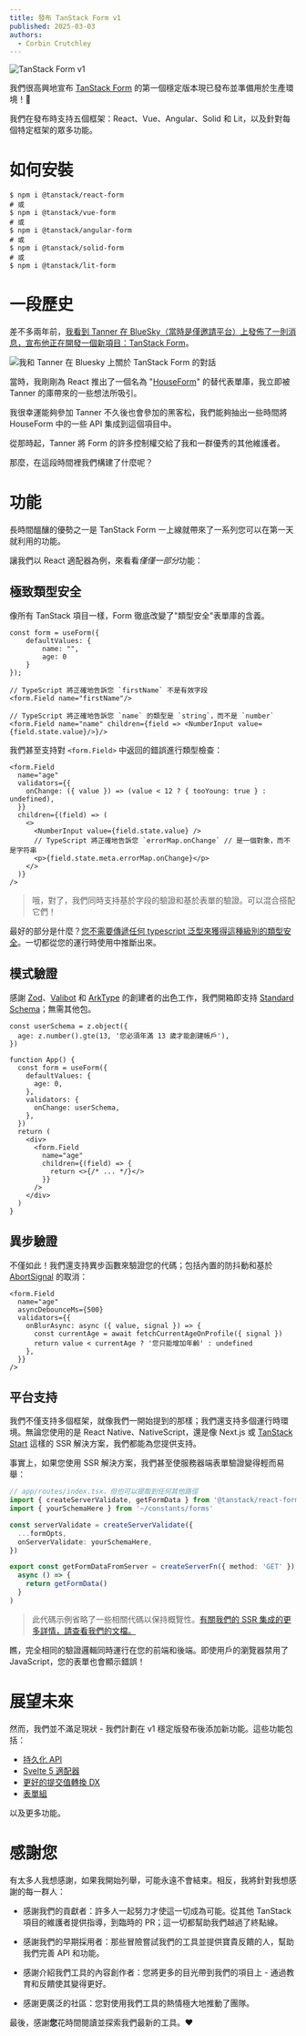```yaml
---
title: 發布 TanStack Form v1
published: 2025-03-03
authors:
  - Corbin Crutchley
---
```


![TanStack Form v1](/blog-assets/announcing-tanstack-form-v1/form_header.png)

我們很高興地宣布 [TanStack Form](/form/v1) 的第一個穩定版本現已發布並準備用於生產環境！🥳

我們在發布時支持五個框架：React、Vue、Angular、Solid 和 Lit，以及針對每個特定框架的眾多功能。

# 如何安裝

```shell
$ npm i @tanstack/react-form
# 或
$ npm i @tanstack/vue-form
# 或
$ npm i @tanstack/angular-form
# 或
$ npm i @tanstack/solid-form
# 或
$ npm i @tanstack/lit-form
```

# 一段歷史

差不多兩年前，[我看到 Tanner 在 BlueSky（當時是僅邀請平台）上發佈了一則消息，宣布他正在開發一個新項目：TanStack Form](https://bsky.app/profile/tannerlinsley.com/post/3ju5z473w5525)。

![我和 Tanner 在 Bluesky 上關於 TanStack Form 的對話](/blog-assets/announcing-tanstack-form-v1/tanstack_form_bluesky_announce.png)

當時，我剛剛為 React 推出了一個名為 "[HouseForm](https://web.archive.org/web/20240101000000*/houseform.dev)" 的替代表單庫，我立即被 Tanner 的庫帶來的一些想法所吸引。

我很幸運能夠參加 Tanner 不久後也會參加的黑客松，我們能夠抽出一些時間將 HouseForm 中的一些 API 集成到這個項目中。

從那時起，Tanner 將 Form 的許多控制權交給了我和一群優秀的其他維護者。

那麼，在這段時間裡我們構建了什麼呢？

# 功能

長時間醞釀的優勢之一是 TanStack Form 一上線就帶來了一系列您可以在第一天就利用的功能。

讓我們以 React 適配器為例，來看看*僅僅一部分*功能：

## 極致類型安全

像所有 TanStack 項目一樣，Form 徹底改變了"類型安全"表單庫的含義。

```tsx
const form = useForm({
	defaultValues: {
        name: "",
        age: 0
    }
});

// TypeScript 將正確地告訴您 `firstName` 不是有效字段
<form.Field name="firstName"/>

// TypeScript 將正確地告訴您 `name` 的類型是 `string`，而不是 `number`
<form.Field name="name" children={field => <NumberInput value={field.state.value}/>}/>
```

我們甚至支持對 `<form.Field>` 中返回的錯誤進行類型檢查：

```tsx
<form.Field
  name="age"
  validators={{
    onChange: ({ value }) => (value < 12 ? { tooYoung: true } : undefined),
  }}
  children={(field) => (
    <>
      <NumberInput value={field.state.value} />
      // TypeScript 將正確地告訴您 `errorMap.onChange` // 是一個對象，而不是字符串
      <p>{field.state.meta.errorMap.onChange}</p>
    </>
  )}
/>
```

> 哦，對了，我們同時支持基於字段的驗證和基於表單的驗證。可以混合搭配它們！

最好的部分是什麼？[您不需要傳遞任何 typescript 泛型來獲得這種級別的類型安全](/form/latest/docs/philosophy#generics-are-grim)。一切都從您的運行時使用中推斷出來。

## 模式驗證

感謝 [Zod](http://zod.dev/)、[Valibot](https://valibot.dev) 和 [ArkType](https://arktype.io/) 的創建者的出色工作，我們開箱即支持 [Standard Schema](https://github.com/standard-schema/standard-schema)；無需其他包。

```tsx
const userSchema = z.object({
  age: z.number().gte(13, '您必須年滿 13 歲才能創建帳戶'),
})

function App() {
  const form = useForm({
    defaultValues: {
      age: 0,
    },
    validators: {
      onChange: userSchema,
    },
  })
  return (
    <div>
      <form.Field
        name="age"
        children={(field) => {
          return <>{/* ... */}</>
        }}
      />
    </div>
  )
}
```

## 異步驗證

不僅如此！我們還支持異步函數來驗證您的代碼；包括內置的防抖動和基於 [AbortSignal](https://developer.mozilla.org/en-US/docs/Web/API/AbortSignal) 的取消：

```tsx
<form.Field
  name="age"
  asyncDebounceMs={500}
  validators={{
    onBlurAsync: async ({ value, signal }) => {
      const currentAge = await fetchCurrentAgeOnProfile({ signal })
      return value < currentAge ? '您只能增加年齡' : undefined
    },
  }}
/>
```

## 平台支持

我們不僅支持多個框架，就像我們一開始提到的那樣；我們還支持多個運行時環境。無論您使用的是 React Native、NativeScript，還是像 Next.js 或 [TanStack Start](/start) 這樣的 SSR 解決方案，我們都能為您提供支持。

事實上，如果您使用 SSR 解決方案，我們甚至使服務器端表單驗證變得輕而易舉：

```typescript
// app/routes/index.tsx，但也可以提取到任何其他路徑
import { createServerValidate, getFormData } from '@tanstack/react-form/start'
import { yourSchemaHere } from '~/constants/forms'

const serverValidate = createServerValidate({
  ...formOpts,
  onServerValidate: yourSchemaHere,
})

export const getFormDataFromServer = createServerFn({ method: 'GET' }).handler(
  async () => {
    return getFormData()
  }
)
```

> 此代碼示例省略了一些相關代碼以保持概覽性。[有關我們的 SSR 集成的更多詳情，請查看我們的文檔。](/form/latest/docs/framework/react/guides/ssr)

瞧，完全相同的驗證邏輯同時運行在您的前端和後端。即使用戶的瀏覽器禁用了 JavaScript，您的表單也會顯示錯誤！

# 展望未來

然而，我們並不滿足現狀 - 我們計劃在 v1 穩定版發布後添加新功能。這些功能包括：

- [持久化 API](https://github.com/TanStack/form/pull/561)
- [Svelte 5 適配器](https://github.com/TanStack/form/issues/516)
- [更好的提交值轉換 DX](https://github.com/TanStack/form/issues/418)
- [表單組](https://github.com/TanStack/form/issues/419)

以及更多功能。

# 感謝**您**

有太多人我想感謝，如果我開始列舉，可能永遠不會結束。相反，我將針對我想感謝的每一群人：

- 感謝我們的貢獻者：許多人一起努力才使這一切成為可能。從其他 TanStack 項目的維護者提供指導，到臨時的 PR；這一切都幫助我們越過了終點線。

- 感謝我們的早期採用者：那些冒險嘗試我們的工具並提供寶貴反饋的人，幫助我們完善 API 和功能。
- 感謝介紹我們工具的內容創作者：您將更多的目光帶到我們的項目上 - 通過教育和反饋使其變得更好。
- 感謝更廣泛的社區：您對使用我們工具的熱情極大地推動了團隊。

最後，感謝**您**花時間閱讀並探索我們最新的工具。❤️
